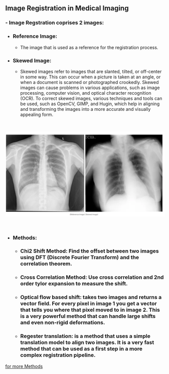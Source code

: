 ## Image Registration in Medical Imaging
### - Image Regstration coprises 2 images:
- ### Reference Image: 
    - The image that is used as a reference for the registration process.
- ### Skewed Image: 
    - Skewed images refer to images that are slanted, tilted, or off-center in some way. This can occur when a picture is taken at an angle, or when a document is scanned or photographed crookedly. Skewed images can cause problems in various applications, such as image processing, computer vision, and optical character recognition (OCR). To correct skewed images, various techniques and tools can be used, such as OpenCV, GIMP, and Hugin, which help in aligning and transforming the images into a more accurate and visually appealing form.


<br >


![1](images/1.png)

<br />

- ### Methods:
  - ### Chi2 Shift Method: Find the offset between two images using DFT (Discrete Fourier Transform) and the correlation theorem.

  - ### Cross Correlation Method: Use cross correlation and 2nd order tylor expansion to measure the shift. 

  - ### Optical flow based shift:  takes two images and returns a vector field. For every pixel in image 1 you get a vector that tells you where that pixel moved to in image 2. This is a very powerful method that can handle large shifts and even non-rigid deformations.

  - ### Regester translation:  is a method that uses a simple translation model to align two images. It is a very fast method that can be used as a first step in a more complex registration pipeline.

[for more Methods](./Approaches%20to%20Fixing%20Skewed%20Images-Image%20Registration.pdf)